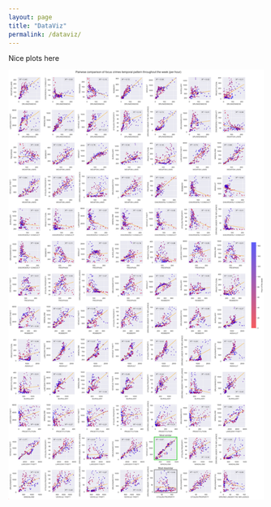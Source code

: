 ```yaml
---
layout: page
title: "DataViz"
permalink: /dataviz/
---
```


Nice plots here

![Week 5 plot](/images/week5_plot.png)
